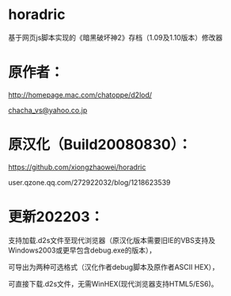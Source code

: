 # horadric
基于网页js脚本实现的《暗黑破坏神2》存档（1.09及1.10版本）修改器

# 原作者：
http://homepage.mac.com/chatoppe/d2lod/

chacha_vs@yahoo.co.jp

# 原汉化（Build20080830）：
https://github.com/xiongzhaowei/horadric

user.qzone.qq.com/272922032/blog/1218623539

# 更新202203：

支持加载.d2s文件至现代浏览器（原汉化版本需要旧IE的VBS支持及Windows2003或更早包含debug.exe的版本），

可导出为两种可选格式（汉化作者debug脚本及原作者ASCII HEX），

可直接下载.d2s文件，无需WinHEX(现代浏览器支持HTML5/ES6)。
